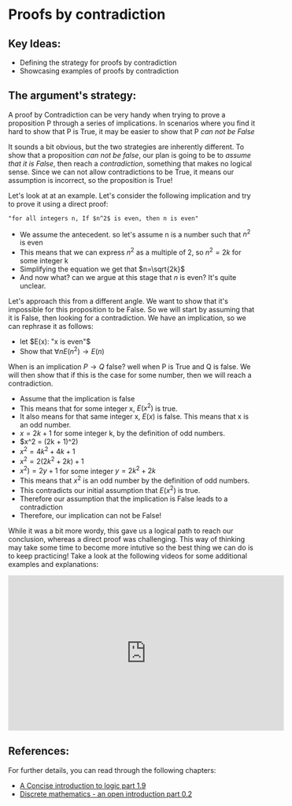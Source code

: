 # Proofs by contradiction

## Key Ideas:
- Defining the strategy for proofs by contradiction
- Showcasing examples of proofs by contradiction

## The argument's strategy:
A proof by Contradiction can be very handy when trying to prove a proposition P through a series of implications. In scenarios where you find it hard to show that P is True, it may be easier to show that P *can not be False*

It sounds a bit obvious, but the two strategies are inherently different. To show that a proposition *can not be false*, our plan is going to be to *assume that it is False*, then reach a *contradiction*, something that makes no logical sense. Since we can not allow contradictions to be True, it means our assumption is incorrect, so the proposition is True!

Let's look at at an example. Let's consider the following implication and try to prove it using a direct proof:

	"for all integers n, If $n^2$ is even, then n is even"

- We assume the antecedent. so let's assume n is a number such that $n^2$ is even
- This means that we can express $n^2$ as a multiple of 2, so $n^2 = 2k$ for some integer k
- Simplifying the equation we get that $n=\sqrt{2k}$
- And now what? can we argue at this stage that *n* is even? It's quite unclear. 

Let's approach this from a different angle. We want to show that it's impossible for this proposition to be False. So we will start by assuming that it is False, then looking for a contradiction. We have an implication, so we can rephrase it as follows: 
- let $E(x):  "x is even"$
- Show that $\forall n E(n^2) \to E(n)$

When is an implication $P \to Q$ false? well when P is True and Q is false. We will then show that if this is the case for some number, then we will reach a contradiction. 

- Assume that the implication is false
- This means that for some integer x, $E(x^2)$ is true.
- It also means for that same integer x, $E(x)$ is false. This means that x is an odd number. 
- $x = 2k + 1$ for some integer k, by the definition of odd numbers.
- $x^2 = (2k + 1)^2)
- $x^2 = 4k^2 + 4k + 1$
- $x^2 = 2(2k^2 + 2k) + 1$
- $x^2) = 2y + 1$ for some integer $y = 2k^2 + 2k$
- This means that $x^2$ is an odd number by the definition of odd numbers.
- This contradicts our initial assumption that $E(x^2)$ is true.
- Therefore our assumption that the implication is False leads to a contradiction
- Therefore, our implication can not be False!

While it was a bit more wordy, this gave us a logical path to reach our conclusion, whereas a direct proof was challenging. This way of thinking may take some time to become more intutive so the best thing we can do is to keep practicing! Take a look at the following videos for some additional examples and explanations:

<iframe width="560" height="315" src="https://www.youtube.com/embed/b-kFWP9a2tw" title="YouTube video player" frameborder="0" allow="accelerometer; autoplay; clipboard-write; encrypted-media; gyroscope; picture-in-picture" allowfullscreen></iframe>

## References:
For further details, you can read through the following chapters:
- [A Concise introduction to logic part 1.9](https://open.umn.edu/opentextbooks/textbooks/452)
- [Discrete mathematics - an open introduction part 0.2](http://discrete.openmathbooks.org/dmoi3/sec_propositional.html)
